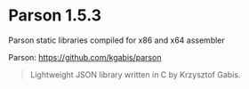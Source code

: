 # Parson 1.5.3

Parson static libraries compiled for x86 and x64 assembler 

Parson: https://github.com/kgabis/parson

> Lightweight JSON library written in C by Krzysztof Gabis.
